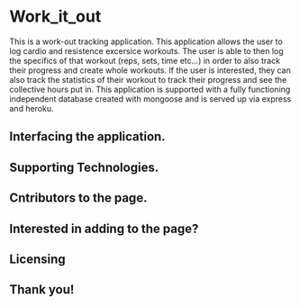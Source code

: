 # Work_it_out

This is a work-out tracking application. This application allows the user to log cardio and resistence excersice workouts.  The user is able to then log the specifics of that workout (reps, sets, time etc...) in order to also track their progress and create whole workouts.  If the user is interested, they can also track the statistics of their workout to track their progress and see the collective hours put in.  This application is supported with a fully functioning independent database created with mongoose and is served up via express and heroku.  

## Interfacing the application.

## Supporting Technologies.

## Cntributors to the page.

## Interested in adding to the page?

## Licensing

## Thank you!
